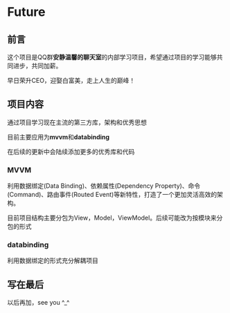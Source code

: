 # Future

## 前言

这个项目是QQ群**安静温馨的聊天室**的内部学习项目，希望通过项目的学习能够共同进步，共同加薪。

早日荣升CEO，迎娶白富美，走上人生的巅峰！

## 项目内容

通过项目学习现在主流的第三方库，架构和优秀思想

目前主要应用为**mvvm**和**databinding**

在后续的更新中会陆续添加更多的优秀库和代码

### MVVM

利用数据绑定(Data Binding)、依赖属性(Dependency Property)、命令(Command)、路由事件(Routed Event)等新特性，打造了一个更加灵活高效的架构。

目前项目结构主要分包为View，Model，ViewModel。后续可能改为按模块来分包的形式

### databinding

利用数据绑定的形式充分解耦项目

## 写在最后

以后再加，see you  ^_^



### 
